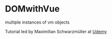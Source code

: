 # DOMwithVue
multiple instances of vm objects

Tutorial led by Maximilian Schwarzmüller at [Udemy](https://www.udemy.com/vuejs-2-the-complete-guide/)
